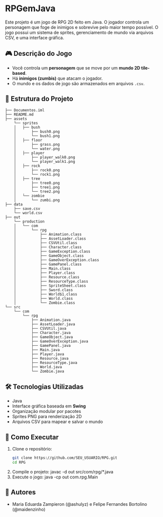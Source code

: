 # RPGemJava
Este projeto é um jogo de RPG 2D feito em Java. O jogador controla um personagem que foge de inimigos e sobrevive pelo maior tempo possível. O jogo possui um sistema de sprites, gerenciamento de mundo via arquivos CSV, e uma interface gráfica.

## 🎮 Descrição do Jogo
- Você controla um **personagem** que se move por um **mundo 2D tile-based**.
- Há **inimigos (zumbis)** que atacam o jogador.
- O mundo e os dados de jogo são armazenados em arquivos `.csv`.

## 🧱 Estrutura do Projeto
```
├── Documentos.iml
├── README.md
├── assets
    └── sprites
    │   ├── bush
    │       ├── bush0.png
    │       └── bush1.png
    │   ├── floor
    │       ├── grass.png
    │       └── water.png
    │   ├── player
    │       ├── player_walk0.png
    │       └── player_walk1.png
    │   ├── rock
    │       ├── rock0.png
    │       └── rock1.png
    │   ├── tree
    │       ├── tree0.png
    │       ├── tree1.png
    │       └── tree2.png
    │   └── zombie
    │       └── zumbi.png
├── data
    ├── save.csv
    └── world.csv
├── out
    └── production
    │   └── com
    │       └── rpg
    │           ├── Animation.class
    │           ├── AssetLoader.class
    │           ├── CSVUtil.class
    │           ├── Character.class
    │           ├── GameException.class
    │           ├── GameObject.class
    │           ├── GameOverException.class
    │           ├── GamePanel.class
    │           ├── Main.class
    │           ├── Player.class
    │           ├── Resource.class
    │           ├── ResourceType.class
    │           ├── SpriteSheet.class
    │           ├── Sword.class
    │           ├── World$1.class
    │           ├── World.class
    │           └── Zombie.class
└── src
    └── com
        └── rpg
            ├── Animation.java
            ├── AssetLoader.java
            ├── CSVUtil.java
            ├── Character.java
            ├── GameObject.java
            ├── GameOverException.java
            ├── GamePanel.java
            ├── Main.java
            ├── Player.java
            ├── Resource.java
            ├── ResourceType.java
            ├── World.java
            └── Zombie.java
```
## 🛠️ Tecnologias Utilizadas
- Java
- Interface gráfica baseada em **Swing**
- Organização modular por pacotes
- Sprites PNG para renderização 2D
- Arquivos CSV para mapear e salvar o mundo

## 🚀 Como Executar
1. Clone o repositório:
   ```bash
   git clone https://github.com/SEU_USUARIO/RPG.git
   cd RPG
   ```
2. Compile o projeto:
   javac -d out src/com/rpg/*.java
3. Execute o jogo:
   java -cp out com.rpg.Main
   
## 👤 Autores
- Maria Eduarda Zampieron (@ashulyz) e Felipe Fernandes Bortolino (@maidenzinho)
